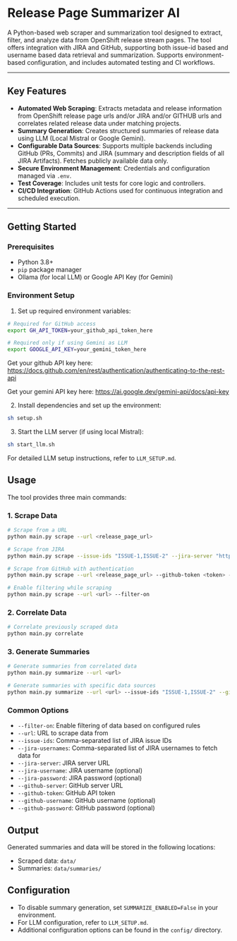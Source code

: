 # Release Page Summarizer AI

A Python-based web scraper and summarization tool designed to extract, filter, and analyze data from OpenShift release stream pages. The tool offers integration with JIRA and GitHub, supporting both issue-id based and username based data retrieval and summarization. Supports environment-based configuration, and includes automated testing and CI workflows.

---

## Key Features

- **Automated Web Scraping**: Extracts metadata and release information from OpenShift release page urls and/or JIRA and/or GITHUB urls and correlates related release data under matching projects.
- **Summary Generation**: Creates structured summaries of release data using LLM (Local Mistral or Google Gemini).
- **Configurable Data Sources**: Supports multiple backends including GitHub (PRs, Commits) and JIRA (summary and description fields of all JIRA Artifacts). Fetches publicly available data only.
- **Secure Environment Management**: Credentials and configuration managed via `.env`.
- **Test Coverage**: Includes unit tests for core logic and controllers.
- **CI/CD Integration**: GitHub Actions used for continuous integration and scheduled execution.

---

## Getting Started

### Prerequisites

- Python 3.8+
- `pip` package manager
- Ollama (for local LLM) or Google API Key (for Gemini)

### Environment Setup

1. Set up required environment variables:
```bash
# Required for GitHub access
export GH_API_TOKEN=your_github_api_token_here

# Required only if using Gemini as LLM
export GOOGLE_API_KEY=your_gemini_token_here
```

Get your github API key here:
https://docs.github.com/en/rest/authentication/authenticating-to-the-rest-api

Get your gemini API key here:
https://ai.google.dev/gemini-api/docs/api-key

2. Install dependencies and set up the environment:
```bash
sh setup.sh
```

3. Start the LLM server (if using local Mistral):
```bash
sh start_llm.sh
```

For detailed LLM setup instructions, refer to `LLM_SETUP.md`.

## Usage

The tool provides three main commands:

### 1. Scrape Data
```bash
# Scrape from a URL
python main.py scrape --url <release_page_url>

# Scrape from JIRA
python main.py scrape --issue-ids "ISSUE-1,ISSUE-2" --jira-server "https://jira.example.com"

# Scrape from GitHub with authentication
python main.py scrape --url <release_page_url> --github-token <token> --github-server "https://github.com"

# Enable filtering while scraping
python main.py scrape --url <url> --filter-on
```

### 2. Correlate Data
```bash
# Correlate previously scraped data
python main.py correlate
```

### 3. Generate Summaries
```bash
# Generate summaries from correlated data
python main.py summarize --url <url>

# Generate summaries with specific data sources
python main.py summarize --url <url> --issue-ids "ISSUE-1,ISSUE-2" --github-token <token>
```

### Common Options

- `--filter-on`: Enable filtering of data based on configured rules
- `--url`: URL to scrape data from
- `--issue-ids`: Comma-separated list of JIRA issue IDs
- `--jira-usernames`: Comma-separated list of JIRA usernames to fetch data for
- `--jira-server`: JIRA server URL
- `--jira-username`: JIRA username (optional)
- `--jira-password`: JIRA password (optional)
- `--github-server`: GitHub server URL
- `--github-token`: GitHub API token
- `--github-username`: GitHub username (optional)
- `--github-password`: GitHub password (optional)

## Output

Generated summaries and data will be stored in the following locations:
- Scraped data: `data/`
- Summaries: `data/summaries/`

## Configuration

- To disable summary generation, set `SUMMARIZE_ENABLED=False` in your environment.
- For LLM configuration, refer to `LLM_SETUP.md`.
- Additional configuration options can be found in the `config/` directory.
